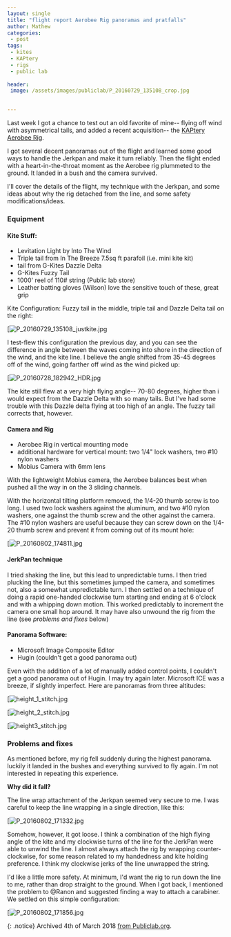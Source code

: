 ```yaml
---
layout: single
title: "flight report Aerobee Rig panoramas and pratfalls"
author: Mathew
categories: 
 - post
tags:
 - kites
 - KAPtery
 - rigs
 - public lab
 
header: 
 image: /assets/images/publiclab/P_20160729_135108_crop.jpg
 

---
```



Last week I got a chance to test out an old favorite of mine-- flying off wind with asymmetrical tails, and added a recent acquisition-- the [KAPtery Aerobee Rig](https://publiclab.org/notes/cfastie/07-05-2016/the-aerobee-rig).

I got several decent panoramas out of the flight and learned some good ways to handle the Jerkpan and make it turn reliably. Then the flight ended with a heart-in-the-throat moment as the Aerobee rig plummeted to the ground. It landed in a bush and the camera survived. 

I'll cover the details of the flight, my technique with the Jerkpan, and some ideas about why the rig detached from the line, and some safety modifications/ideas.

### Equipment

#### Kite Stuff:

* Levitation Light by Into The Wind
* Triple tail from In The Breeze 7.5sq ft parafoil  (i.e. mini kite kit)
* tail from G-Kites Dazzle Delta
* G-Kites Fuzzy Tail
* 1000' reel of 110# string (Public lab store) 
* Leather batting gloves (Wilson)  love the sensitive touch of these, great grip

Kite Configuration: Fuzzy tail in the middle, triple tail and Dazzle Delta tail on the right:

[![P_20160729_135108_justkite.jpg](/assets/images/publiclab/P_20160729_135108_justkite.jpg)

I test-flew this configuration the previous day, and you can see the difference in angle between the waves coming into shore in the direction of the wind, and the kite line. I believe the angle shifted from 35-45 degrees off of the wind, going farther off wind as the wind picked up: 

[![P_20160728_182942_HDR.jpg](/assets/images/publiclab/P_20160728_182942_HDR.jpg)

The kite still flew at a very high flying angle-- 70-80 degrees, higher than i would expect from the Dazzle Delta with so many tails.  But I've had some trouble with this Dazzle delta flying at too high of an angle.  The fuzzy tail corrects that, however.

#### Camera and Rig

* Aerobee Rig in vertical mounting mode
*  additional hardware for vertical mount: two 1/4" lock washers, two #10 nylon washers
* Mobius Camera with 6mm lens

With the lightweight Mobius camera, the Aerobee balances best when pushed all the way in on the 3 sliding channels.

With the horizontal tilting platform removed, the 1/4-20 thumb screw is too long.  I used two lock washers against the aluminum, and two #10 nylon washers, one against the thumb screw and the other against the camera.  The #10 nylon washers are useful because they can screw down on the 1/4-20 thumb screw and prevent it from coming out of its mount hole:

[![P_20160802_174811.jpg](/assets/images/publiclab/P_20160802_174811.jpg)

#### JerkPan technique
I tried shaking the line, but this lead to unpredictable turns. I then tried plucking the line, but this sometimes jumped the camera, and sometimes not, also a somewhat unpredictable turn.  I then settled on a technique of doing a rapid one-handed clockwise turn starting and ending at 6 o'clock and with a whipping down motion.  This worked predictably to increment the camera one small hop around.  It may have also unwound the rig from the line (see _problems and fixes_ below)

#### Panorama Software: 

* Microsoft Image Composite Editor
* Hugin (couldn't get a good panorama out)

Even with the addition of a lot of manually added control points, I couldn't get a good panorama out of Hugin.  I may try again later.  Microsoft ICE was a breeze, if slightly imperfect.  Here are panoramas from three altitudes:

[![height_1_stitch.jpg](/assets/images/publiclab/height_1_stitch.jpg)

[![height_2_stitch.jpg](/assets/images/publiclab/height_2_stitch.jpg)

[![height3_stitch.jpg](/assets/images/publiclab/height3_stitch.jpg)

### Problems and fixes

As mentioned before, my rig fell suddenly during the highest panorama. luckily it landed in the bushes and everything survived to fly again.  I'm not interested in repeating this experience. 

**Why did it fall?**

The line wrap attachment of the Jerkpan seemed very secure to me. I was careful to keep the line wrapping in a single direction, like this:

[![P_20160802_171332.jpg](/assets/images/publiclab/P_20160802_171332.jpg)

Somehow, however, it got loose. I think a combination of the high flying angle of the kite and my clockwise turns of the line for the JerkPan were able to unwind the line.  I almost always attach the rig by wrapping counter-clockwise, for some reason related to my handedness and kite holding preference.  I think my clockwise jerks of the line unwrapped the string. 

I'd like a little more safety.   At minimum, I'd want the rig to run down the line to me, rather than drop straight to the ground.  When I got back, I mentioned the problem to @Ranon and suggested finding a way to attach a carabiner.  We settled on this simple configuration:

[![P_20160802_171856.jpg](/assets/images/publiclab/P_20160802_171856.jpg)

{: .notice} 
Archived 4th of March 2018 [from Publiclab.org](https://publiclab.org/notes/mathew/08-03-2016/flight-report-aerobee-rig-panoramas-and-pratfalls).